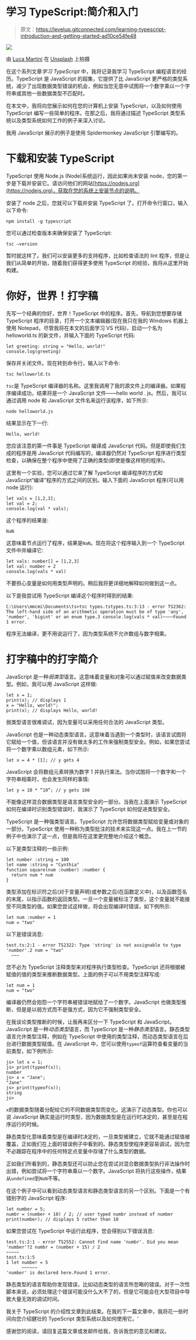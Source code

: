 # 学习 TypeScript:简介和入门

> 原文：<https://levelup.gitconnected.com/learning-typescript-introduction-and-getting-started-ad10ce54fe48>

![](img/d8dc1dcee01e8f81c448e7cd4edc08aa.png)

由 [Luca Martini](https://unsplash.com/@lucamartini?utm_source=medium&utm_medium=referral) 在 [Unsplash](https://unsplash.com?utm_source=medium&utm_medium=referral) 上拍摄

在这个系列文章*学习 TypeScript* 中，我将记录我学习 TypeScript 编程语言的经历。TypeScript 是 JavaScript 的超集，它提供了比 JavaScript 更严格的类型系统，减少了出现数据类型错误的机会，例如当您无意中试图将一个数字乘以一个字符串或其他一些数据类型不匹配时。

在本文中，我将向您展示如何在您的计算机上安装 TypeScript，以及如何使用 TypeScript 编写一些简单的程序。在那之后，我将通过描述 TypeScript 类型系统以及类型系统如何工作的例子来深入讨论。

我用 JavaScript 展示的例子是使用 Spidermonkey JavaScript 引擎编写的。

# 下载和安装 TypeScript

TypeScript 使用 Node.js (Node)系统运行，因此如果尚未安装 node，您的第一步是下载并安装它。请访问他们的网站[https://nodejs.org](https://nodejs.org)，获取在您的系统上安装节点的说明。

安装了 node 之后，您就可以下载并安装 TypeScript 了。打开命令行窗口，输入以下命令:

`npm install -g typescript`

您可以通过检查版本来确保安装了 TypeScript:

`tsc –version`

暂时就这样了。我们可以安装更多的支持程序，比如检查语法的 lint 程序，但是让我们从简单的开始，随着我们获得更多使用 TypeScript 的经验，我将从这里开始构建。

# 你好，世界！打字稿

先写一个经典的你好，世界！TypeScript 中的程序。首先，导航到您想要存储 TypeScript 程序的目录，打开一个文本编辑器(现在我只在我的 Windows 机器上使用 Notepad，尽管我将在本文的后面学习 VS 代码)，启动一个名为 helloworld.ts 的新文件，并输入下面的 TypeScript 代码:

```
let greeting: string = "Hello, world!"
console.log(greeting)
```

保存并关闭文件。现在转到命令行，输入以下命令:

`tsc helloworld.ts`

`tsc`是 TypeScript 编译器的名称。这里我调用了我的源文件上的编译器。如果程序编译成功，结果将是一个 JavaScript 文件——hello world . js。然后，我可以通过调用 node 和 JavaScript 文件名来运行该程序，如下所示:

`node helloworld.js`

结果显示在下一行:

`Hello, world!`

您应该注意的第一件事是 TypeScript 编译成 JavaScript 代码。但是即使我们生成的程序是用 JavaScript 代码编写的，编译器仍然对 TypeScript 程序进行类型检查，以确保在整个程序中使用了正确的类型(即使是像这样短的程序)。

这里有一个实验，您可以通过它来了解 TypeScript 编译程序的方式和 JavaScript“编译”程序的方式之间的区别。输入下面的 JavaScript 程序(可以用 node 运行):

```
let vals = [1,2,3];
let val = 2;
console.log(val * vals);
```

这个程序的结果是:

`NaN`

这意味着节点运行了程序，结果是`NaN`。现在将这个程序输入到一个 TypeScript 文件中并编译它:

```
let vals: number[] = [1,2,3]
let val: number = 2
console.log(vals * val)
```

不要担心变量是如何用类型声明的。稍后我将更详细地解释如何做到这一点。

以下是我尝试用 TypeScript 编译这个程序时得到的结果:

```
C:\Users\mmcmi\Documents\ts>tsc types.tstypes.ts:3:13 - error TS2362: The left-hand side of an arithmetic operation must be of type 'any', 'number', 'bigint' or an enum type.3 console.log(vals * val)~~~~Found 1 error.
```

程序无法编译，更不用说运行了，因为类型系统不允许数组与数字相乘。

# 打字稿中的打字简介

JavaScript 是一种*弱类型*语言。这意味着变量和对象可以通过赋值来改变数据类型。例如，我可以用 JavaScript 这样做:

```
let x = 1;
print(x); // displays 1
x = "Hello, world!";
print(x); // displays Hello, world!
```

弱类型语言很难调试，因为变量可以采用任何合法的 JavaScript 类型。

JavaScript 也是一种动态类型语言。这意味着当遇到一个类型时，该语言试图将它赋给一个值，但该语言并没有做太多的工作来强制类型安全。例如，如果您尝试将一个数字乘以数组元素，如下所示:

`let x = 4 * [1]; // y gets 4`

JavaScript 会将数组元素转换为数字 1 并执行乘法。当你试图将一个数字和一个字符串相乘时，也会发生同样的事情:

`let y = 10 * “10”; // y gets 100`

不能像这样混合数据类型是语言类型安全的一部分。当我在上面演示 TypeScript 如何在编译时识别类型错误时，我演示了 TypeScript 如何促进类型安全。

TypeScript 是一种强类型语言。TypeScript 允许您将数据类型赋给变量或对象的一部分。TypeScript 使用一种称为类型批注的技术来实现这一点。我在上一节的例子中也演示了这一点，但是我将在这里更完整地介绍这个概念。

以下是类型注释的一些示例:

```
let number :string = 100
let name :string = "Cynthia"
function square(num :number) :number {
  return num * num
}
```

类型添加在标识符之后(对于变量声明)或参数之后(在函数定义中)，以及函数签名的末尾，以指示函数的返回类型。一旦一个变量被标注了类型，这个变量就不能接受不同类型的值。如果您尝试这样做，将会出现编译时错误，如下例所示:

```
let num :number = 1
num = "two"
```

以下是错误消息:

```
test.ts:2:1 - error TS2322: Type 'string' is not assignable to type 'number'.2 num = "two"
  ~~~
```

您不必为 TypeScript 注释类型来对程序执行类型检查。TypeScript 还将根据被赋值的值的类型来推断数据类型。上面的例子可以不用类型注释写成:

```
let num = 1
num = "two"
```

编译器仍然会抱怨一个字符串被错误地赋给了一个数字。JavaScript 也做类型推断，但是是以弱方式而不是强方式，因为它不强制类型安全。

在我谈论类型推断的时候，让我再来区分一下 TypeScript 和 JavaScript。JavaScript 是一种*动态类型*语言，而 TypeScript 是一种*静态类型*语言。静态类型语言允许类型注释，例如在 TypeScript 中使用的类型注释，而动态类型语言在后台进行数据类型赋值。在 JavaScript 中，您可以使用`typeof`运算符查看变量的当前类型，如下例所示:

```
js> let x = 1;
js> print(typeof(x));
number
js> x = "Jane";
"Jane"
js> print(typeof(x));
string
js>
```

`x`的数据类型随着分配给它的不同数据类型而变化。这演示了动态类型。你也可以说 JavaScript 确实是运行时类型，因为数据类型是在运行时决定的，甚至是在程序运行的时候。

静态类型化意味着类型是在编译时决定的，一旦类型被建立，它就不能通过赋值被覆盖，正如我们在上面的错误例子中看到的。静态类型使程序更容易调试，因为您不必跟踪在程序中的任何特定点变量中存储了什么类型的数据。

正如我们所看到的，静态类型还可以防止您在尝试对混合数据类型执行非法操作时出错，例如尝试将一个字符串乘以一个数字。JavaScript 将执行这些操作，结果从`undefined`到`NaN`不等。

在这个例子中可以看到动态类型语言和静态类型语言的另一个区别。下面是一个有错别字的 JavaScript 程序:

```
let number = 5;
numbr = (number + 10) / 2; // user typed numbr instead of number
print(number); // displays 5 rather than 10
```

如果您尝试在 TypeScript 中运行此程序，您会得到以下错误消息:

```
test.ts:2:1 - error TS2552: Cannot find name 'numbr'. Did you mean 'number'?2 numbr = (number + 15) / 2
~~~~~
test.ts:1:5
1 let number = 5
      ~~~~~~
'number' is declared here.Found 1 error.
```

静态类型的语言帮助你发现错误，比如动态类型的语言所忽略的错误。对于一次性脚本来说，必须处理这个错误可能没什么大不了的，但是它可能会在大型项目中导致大量无效的调试时间。

我关于 TypeScript 的介绍性文章到此结束。在我的下一篇文章中，我将花一些时间向您介绍健壮的 TypeScript 类型系统以及如何使用它。'

感谢您的阅读，请回复这篇文章或发邮件给我，告诉我您的意见和建议。